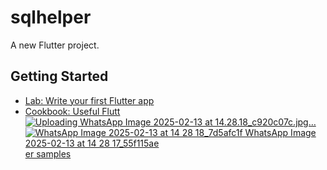 # sqlhelper

A new Flutter project.

## Getting Started


- [Lab: Write your first Flutter app](https://docs.flutter.dev/get-started/codelab)
- [Cookbook: Useful Flutt![Uploading WhatsApp Image 2025-02-13 at 14.28.18_c920c07c.jpg…]()
![![WhatsApp Image 2025-02-13 at 14 28 18_7d5afc1f](https://github.com/user-attachments/assets/76f9ebf9-6c90-4de7-b335-57ffc217ce12)
WhatsApp Image 2025-02-13 at 14 28 17_55f115ae](https://github.com/user-attachments/assets/32963807-575d-47a8-9a39-0bbef77d603a)
er samples](https://docs.flutter.dev/cookbook)

